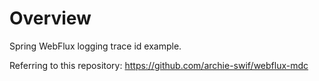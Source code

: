 # Overview

Spring WebFlux logging trace id example.

Referring to this repository: https://github.com/archie-swif/webflux-mdc
